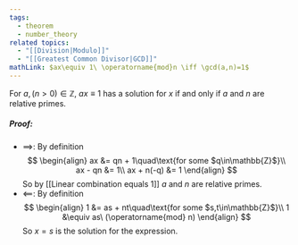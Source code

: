 ```yaml
---
tags:
  - theorem
  - number_theory
related topics:
  - "[[Division|Modulo]]"
  - "[[Greatest Common Divisor|GCD]]"
mathLink: $ax\equiv 1\ \operatorname{mod}n \iff \gcd(a,n)=1$
---
```

For $a,(n>0)\in\mathbb{Z}$, $ax\equiv 1$ has a solution for $x$ if and only if $a$ and $n$ are relative primes.
##### Proof:
- $\implies$:
	By definition$$
	\begin{align}
		ax &= qn + 1\quad\text{for some $q\in\mathbb{Z}$}\\
		ax - qn &= 1\\
		ax + n(-q) &= 1
	\end{align}
	$$So by [[Linear combination equals 1]] $a$ and $n$ are relative primes.
- $\impliedby$:
	By definition$$
	\begin{align}
		1 &= as + nt\quad\text{for some $s,t\in\mathbb{Z}$}\\
		1 &\equiv as\ (\operatorname{mod} n)
	\end{align}
	$$So $x=s$ is the solution for the expression.